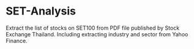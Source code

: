 # SET-Analysis
Extract the list of stocks on SET100 from PDF file published by Stock Exchange Thailand. Including extracting industry and sector from Yahoo Finance.
